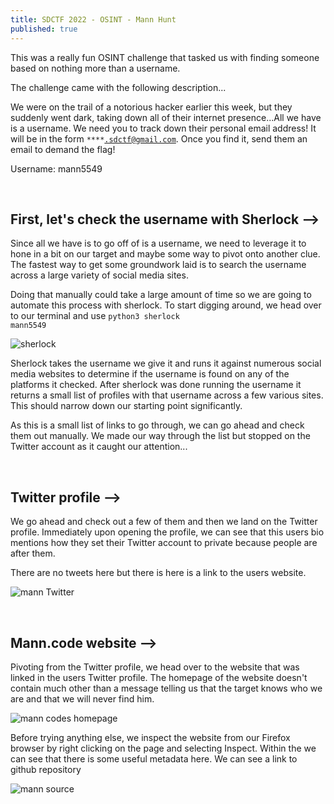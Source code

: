 ```yaml
---
title: SDCTF 2022 - OSINT - Mann Hunt
published: true
---
```

This was a really fun OSINT challenge that tasked us with finding someone based on nothing more than a username.

The challenge came with the following description...

We were on the trail of a notorious hacker earlier this week, but they suddenly went dark, taking down all of their internet presence...All we have is a username. We need you to track down their personal email address! It will be in the form <code class="language-plaintext highlighter-rouge">****.sdctf@gmail.com</code>. Once you find it, send them an email to demand the flag!

Username:
mann5549
 
&nbsp;
## First, let's check the username with Sherlock -->

Since all we have is to go off of is a username, we need to leverage it to hone in a bit on our target and maybe some way to pivot onto another clue. The fastest way to get some groundwork laid is to search the username across a large variety of social media sites.

Doing that manually could take a large amount of time so we are going to automate this process with sherlock. To start digging around, we head over to our terminal and use <code class="language-plaintext highlighter-rouge">python3 sherlock mann5549</code>

![sherlock](https://user-images.githubusercontent.com/104336820/167326624-afa7cd75-6698-49e7-badb-6d71abaada85.png)

Sherlock takes the username we give it and runs it against numerous social media websites to determine if the username is found on any of the platforms it checked. After sherlock was done running the username it returns a small list of profiles with that username across a few various sites. This should narrow down our starting point significantly.

As this is a small list of links to go through, we can go ahead and check them out manually. We made our way through the list but stopped on the Twitter account as it caught our attention... 

&nbsp;
## Twitter profile -->

We go ahead and check out a few of them and then we land on the Twitter profile. Immediately upon opening the profile, we can see that this users bio mentions how they set their Twitter account to private because people are after them. 

There are no tweets here but there is here is a link to the users website. 

![mann Twitter](https://user-images.githubusercontent.com/104336820/167339230-c0ef8504-84ef-4075-bebe-f3ec5cc6b22c.png)

&nbsp;
## Mann.code website -->

Pivoting from the Twitter profile, we head over to the website that was linked in the users Twitter profile. 
The homepage of the website doesn't contain much other than a message telling us that the target knows who we are and that we will never find him.

![mann codes homepage](https://user-images.githubusercontent.com/104336820/167343215-25835972-74c2-4cc6-80b4-93a103524966.png)

Before trying anything else, we inspect the website from our Firefox browser by right clicking on the page and selecting Inspect. Within the <code class="language-plaintext highlighter-rouge"><head></head></code> we can see that there is some useful metadata here. We can see a link to github repository

![mann source](https://user-images.githubusercontent.com/104336820/167344934-e39ef41a-4f41-401e-9fe8-70cc3869135b.png)

